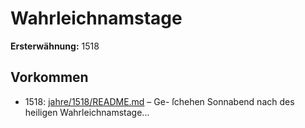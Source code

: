 # Wahrleichnamstage

**Ersterwähnung:** 1518

## Vorkommen
- 1518: [jahre/1518/README.md](../jahre/1518/README.md) – Ge-
ſchehen Sonnabend nach des heiligen Wahrleichnamstage...
